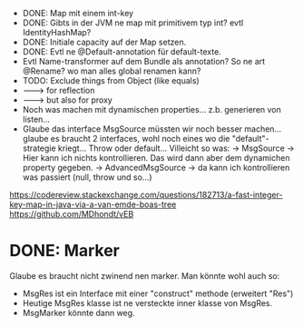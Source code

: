  * DONE: Map mit einem int-key
 * DONE: Gibts in der JVM ne map mit primitivem typ int? evtl IdentityHashMap?
 * DONE: Initiale capacity auf der Map setzen.
 * DONE: Evtl ne @Default-annotation für default-texte.
 * Evtl Name-transformer auf dem Bundle als annotation? 
      So ne art @Rename? wo man alles global renamen kann?
 * TODO: Exclude things from Object (like equals)
 * ---> for reflection
 * ---> but also for proxy
* Noch was machen mit dynamischen properties... z.b. generieren von listen...
* Glaube das interface MsgSource müssten wir noch besser machen... glaube es braucht 2 interfaces,
  wohl noch eines wo die "default"-strategie kriegt... Throw oder default... Villeicht so was:
   -> MsgSource -> Hier kann ich nichts kontrollieren. Das wird dann aber dem dynamichen property gegeben.
   -> AdvancedMsgSource -> da kann ich kontrollieren was passiert (null, throw und so...)

https://codereview.stackexchange.com/questions/182713/a-fast-integer-key-map-in-java-via-a-van-emde-boas-tree
https://github.com/MDhondt/vEB

# DONE: Marker

Glaube es braucht nicht zwinend nen marker. Man könnte wohl auch so:
 - MsgRes ist ein Interface mit einer "construct" methode (erweitert "Res")
 - Heutige MsgRes klasse ist ne versteckte inner klasse von MsgRes.
 - MsgMarker könnte dann weg.